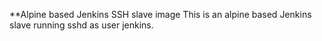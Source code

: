 **Alpine based Jenkins SSH slave image
This is an alpine based Jenkins slave running sshd as user jenkins.
